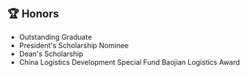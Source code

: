 ## 🏆 Honors

- Outstanding Graduate
- President's Scholarship Nominee
- Dean's Scholarship
- China Logistics Development Special Fund Baojian Logistics Award

